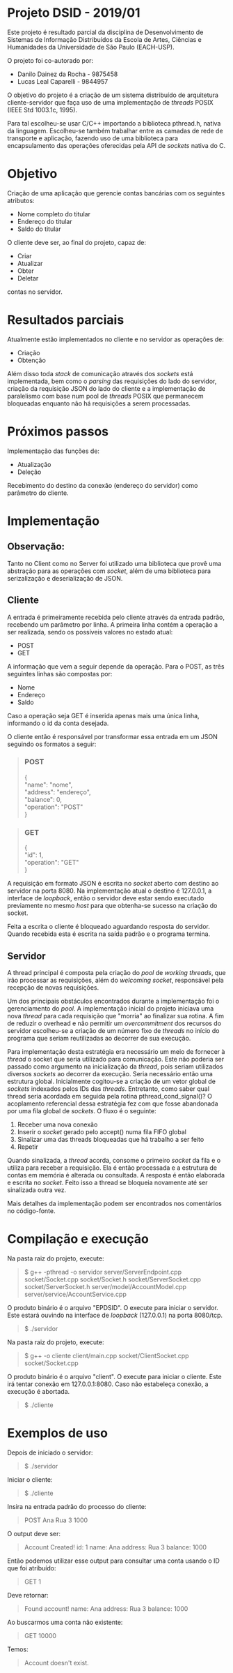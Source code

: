 # Projeto DSID - 2019/01

Este projeto é resultado parcial da disciplina de Desenvolvimento de Sistemas de Informação Distribuídos da Escola de Artes, Ciências e Humanidades da Universidade de São Paulo (EACH-USP).

O projeto foi co-autorado por:

  - Danilo Dainez da Rocha - 9875458
  - Lucas Leal Caparelli - 9844957

O objetivo do projeto é a criação de um sistema distribuído de arquitetura cliente-servidor que faça uso de uma implementação de *threads* POSIX (IEEE Std 1003.1c, 1995).

Para tal escolheu-se usar C/C++ importando a biblioteca pthread.h, nativa da linguagem. Escolheu-se também trabalhar entre as camadas de rede de transporte e aplicação, fazendo uso de uma biblioteca para encapsulamento das operações oferecidas pela API de *sockets* nativa do C.

# Objetivo

Criação de uma aplicação que gerencie contas bancárias com os seguintes atributos:

  - Nome completo do titular
  - Endereço do titular
  - Saldo do titular

O cliente deve ser, ao final do projeto, capaz de:

  - Criar
  - Atualizar
  - Obter
  - Deletar

contas no servidor.

# Resultados parciais

Atualmente estão implementados no cliente e no servidor as operações de:

  - Criação
  - Obtenção

Além disso toda *stack* de comunicação através dos *sockets* está implementada, bem como o *parsing* das requisições do lado do servidor, criação da requisição JSON do lado do cliente e a implementação de paralelismo com base num pool de *threads* POSIX que permanecem bloqueadas enquanto não há requisições a serem processadas.

# Próximos passos

Implementação das funções de:

  - Atualização
  - Deleção

Recebimento do destino da conexão (endereço do servidor) como parâmetro do cliente.

# Implementação

## Observação:
Tanto no Client como no Server foi utilizado uma biblioteca que provê uma abstração para as operações com *socket*, além de uma
biblioteca para serizalização e deserialização de JSON.

## Cliente

A entrada é primeiramente recebida pelo cliente através da entrada padrão, recebendo um parâmetro por linha. A primeira linha contém a operação a ser realizada, sendo os possíveis valores no estado atual:

  - POST
  - GET

A informação que vem a seguir depende da operação. Para o POST, as três seguintes linhas são compostas por:

  - Nome
  - Endereço
  - Saldo

Caso a operação seja GET é inserida apenas mais uma única linha, informando o id da conta desejada.

O cliente então é responsável por transformar essa entrada em um JSON seguindo os formatos a seguir:

>### POST
>{  
>  "name": "nome",  
>  "address": "endereço",  
>  "balance": 0,  
>  "operation": "POST"  
>}

>### GET
>{  
>  "id": 1,  
>  "operation": "GET"  
>}

A requisição em formato JSON é escrita no *socket* aberto com destino ao servidor na porta 8080. Na implementação atual o destino é 127.0.0.1, a interface de *loopback*, então o servidor deve estar sendo executado previamente no mesmo *host* para que obtenha-se sucesso na criação do socket.

Feita a escrita o cliente é bloqueado aguardando resposta do servidor. Quando recebida esta é escrita na saída padrão e o programa termina.

## Servidor

A thread principal é composta pela criação do *pool* de *working threads*, que irão processar as requisições, além do *welcoming socket*, responsável pela recepção de novas requisições.

Um dos principais obstáculos encontrados durante a implementação foi o gerenciamento do *pool*. A implementação inicial do projeto iniciava uma nova *thread* para cada requisição que "morria" ao finalizar sua rotina. A fim de reduzir o overhead e não permitir um *overcommitment* dos recursos do servidor escolheu-se a criação de um número fixo de *threads* no início do programa que seriam reutilizadas ao decorrer de sua execução.

Para implementação desta estratégia era necessário um meio de fornecer à *thread* o socket que seria utilizado para comunicação. Este não poderia ser passado como argumento na inicialização da *thread*, pois seriam utilizados diversos *sockets* ao decorrer da execução. Seria necessário então uma estrutura global. Inicialmente cogitou-se a criação de um vetor global de *sockets* indexados pelos IDs das *threads*. Entretanto, como saber qual thread seria acordada em seguida pela rotina pthread_cond_signal()? O acoplamento referencial dessa estratégia fez com que fosse abandonada por uma fila global de *sockets*. O fluxo é o seguinte:

  1. Receber uma nova conexão
  2. Inserir o *socket* gerado pelo accept() numa fila FIFO global
  3. Sinalizar uma das threads bloqueadas que há trabalho a ser feito
  4. Repetir

Quando sinalizada, a *thread* acorda, consome o primeiro *socket* da fila e o utiliza para receber a requisição. Ela é então processada e a estrutura de contas em memória é alterada ou consultada. A resposta é então elaborada e escrita no *socket*. Feito isso a thread se bloqueia novamente até ser sinalizada outra vez.

Mais detalhes da implementação podem ser encontrados nos comentários no código-fonte.

# Compilação e execução

Na pasta raiz do projeto, execute:

> $ g++ -pthread -o servidor server/ServerEndpoint.cpp socket/Socket.cpp socket/Socket.h socket/ServerSocket.cpp socket/ServerSocket.h server/model/AccountModel.cpp server/service/AccountService.cpp


O produto binário é o arquivo "EPDSID". O execute para iniciar o servidor. Este estará ouvindo na interface de *loopback* (127.0.0.1) na porta 8080/tcp.

> $ ./servidor

Na pasta raiz do projeto, execute:

> $ g++ -o cliente client/main.cpp socket/ClientSocket.cpp socket/Socket.cpp

O produto binário é o arquivo "client". O execute para iniciar o cliente. Este irá tentar conexão em 127.0.0.1:8080. Caso não estabeleça conexão, a execução é abortada.

> $ ./cliente

# Exemplos de uso

Depois de iniciado o servidor:

> $ ./servidor

Iniciar o cliente:

> $ ./cliente

Insira na entrada padrão do processo do cliente:

> POST
> Ana
> Rua 3
> 1000

O output deve ser:

>Account Created!
> id: 1
> name: Ana
> address: Rua 3
> balance: 1000

Então podemos utilizar esse output para consultar uma conta usando o ID que foi atribuído:

> GET
> 1

Deve retornar:

>Found account!
> name: Ana
> address: Rua 3
> balance: 1000

Ao buscarmos uma conta não existente:

> GET
> 10000

Temos:

>Account doesn't exist.